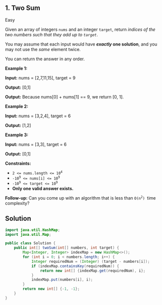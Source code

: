 ## 1\. Two Sum

Easy

Given an array of integers `nums` and an integer `target`, return _indices of the two numbers such that they add up to `target`_.

You may assume that each input would have **_exactly_ one solution**, and you may not use the _same_ element twice.

You can return the answer in any order.

**Example 1:**

**Input:** nums = [2,7,11,15], target = 9

**Output:** [0,1]

**Output:** Because nums[0] + nums[1] == 9, we return [0, 1]. 

**Example 2:**

**Input:** nums = [3,2,4], target = 6

**Output:** [1,2] 

**Example 3:**

**Input:** nums = [3,3], target = 6

**Output:** [0,1] 

**Constraints:**

*   <code>2 <= nums.length <= 10<sup>4</sup></code>
*   <code>-10<sup>9</sup> <= nums[i] <= 10<sup>9</sup></code>
*   <code>-10<sup>9</sup> <= target <= 10<sup>9</sup></code>
*   **Only one valid answer exists.**

**Follow-up:** Can you come up with an algorithm that is less than <code>O(n<sup>2</sup>) </code>time complexity?

## Solution

```java
import java.util.HashMap;
import java.util.Map;

public class Solution {
    public int[] twoSum(int[] numbers, int target) {
        Map<Integer, Integer> indexMap = new HashMap<>();
        for (int i = 0; i < numbers.length; i++) {
            Integer requiredNum = (Integer) (target - numbers[i]);
            if (indexMap.containsKey(requiredNum)) {
                return new int[] {indexMap.get(requiredNum), i};
            }
            indexMap.put(numbers[i], i);
        }
        return new int[] {-1, -1};
    }
}
```